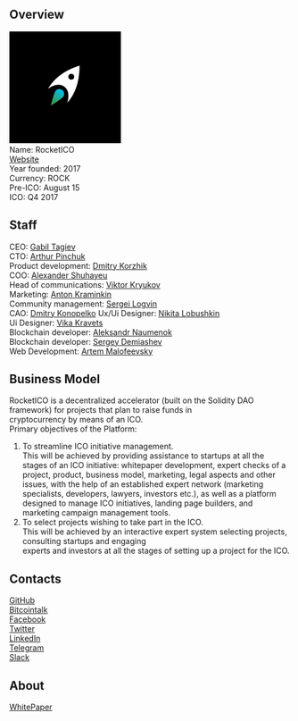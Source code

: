 ## Overview
![logo](../projects/logo/rocketico.png)  
Name: RocketICO  
[Website](https://rocketico.io/en/)  
Year founded: 2017   
Currency: ROCK  
Pre-ICO: August 15  
ICO: Q4 2017  
## Staff
CEO: [Gabil Tagiev](../people/gabil_tagiev.md)  
CTO: [Arthur Pinchuk](../people/arthur_pinchuk.md)   
Product development: [Dmitry Korzhik](../people/dmitry_korzhik.md)  
COO: [Alexander Shuhayeu](../people/Alexander_Shuhayeu.md)  
Head of communications: [Viktor Kryukov](../people/viktor_kryukov.md)  
Marketing: [Anton Kraminkin](../people/anton_kraminkin.md)   
Community management: [Sergei Logvin](../people/sergei_logvin.md)  
CAO: [Dmitry Konopelko](../people/dmitry_konopelko.md) 
Ux/Ui Designer: [Nikita Lobushkin](../people/nikita_lobushkin.md)  
Ui Designer: [Vika Kravets](../people/vika_kravets.md)   
Blockchain developer: [Aleksandr Naumenok](../people/aleksandr_naumenok.md)  
Blockchain developer: [Sergey Demiashev](../people/sergey_femiashev.md)  
Web Development: [Artem Malofeevsky](../people/artem_malofeevsky.md)  
## Business Model
RocketICO is a decentralized accelerator (built on the Solidity DAO framework) for projects that plan to raise funds in cryptocurrency by means of an ICO.  
Primary objectives of the Platform:  
1. To streamline ICO initiative management.  
This will be achieved by providing
assistance to startups at all the stages of an ICO initiative: whitepaper
development, expert checks of a project, product, business model, marketing,
legal aspects and other issues, with the help of an established expert network
(marketing specialists, developers, lawyers, investors etc.), as well as a
platform designed to manage ICO initiatives, landing page builders, and
marketing campaign management tools.  
2. To select projects wishing to take part in the ICO.  
This will be achieved by an
interactive expert system selecting projects, consulting startups and engaging experts and investors at all the stages of setting up a project for the ICO.
## Contacts
[GitHub](https://github.com/rocketico)  
[Bitcointalk](https://bitcointalk.org/index.php?topic=2089812.0)   
[Facebook](https://www.facebook.com/RocketICO/)  
[Twitter](https://twitter.com/rocketico_io)  
[LinkedIn](https://www.linkedin.com/company-beta/18198957/)   
[Telegram](https://t.me/joinchat/B4CdWkOzuAKNQ1ct5EAriQ)    
[Slack](https://rocketico.slack.com/)   
## About
[WhitePaper](https://rocketico.io/en/RocketICO_Whitepaper_EN.pdf)  
